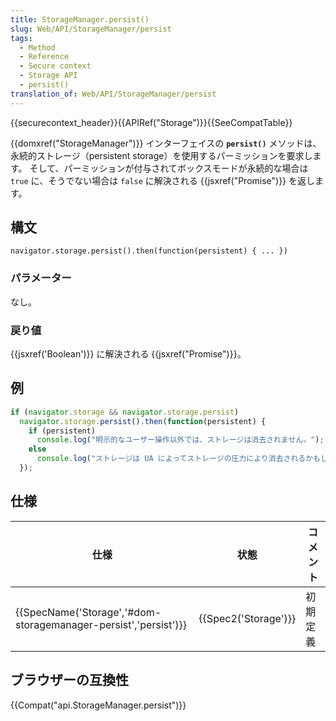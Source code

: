 ```yaml
---
title: StorageManager.persist()
slug: Web/API/StorageManager/persist
tags:
  - Method
  - Reference
  - Secure context
  - Storage API
  - persist()
translation_of: Web/API/StorageManager/persist
---
```

{{securecontext_header}}{{APIRef("Storage")}}{{SeeCompatTable}}

{{domxref("StorageManager")}} インターフェイスの **`persist()`** メソッドは、永続的ストレージ（persistent storage）を使用するパーミッションを要求します。 そして、パーミッションが付与されてボックスモードが永続的な場合は `true` に、そうでない場合は `false` に解決される {{jsxref("Promise")}} を返します。

## 構文

    navigator.storage.persist().then(function(persistent) { ... })

### パラメーター

なし。

### 戻り値

{{jsxref('Boolean')}} に解決される {{jsxref("Promise")}}。

## 例

```js
if (navigator.storage && navigator.storage.persist)
  navigator.storage.persist().then(function(persistent) {
    if (persistent)
      console.log("明示的なユーザー操作以外では、ストレージは消去されません。");
    else
      console.log("ストレージは UA によってストレージの圧力により消去されるかもしれません。");
  });
```

## 仕様

| 仕様                                                                                 | 状態                         | コメント |
| ------------------------------------------------------------------------------------ | ---------------------------- | -------- |
| {{SpecName('Storage','#dom-storagemanager-persist','persist')}} | {{Spec2('Storage')}} | 初期定義 |

## ブラウザーの互換性

{{Compat("api.StorageManager.persist")}}
